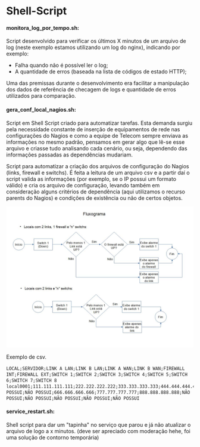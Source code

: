 # Shell-Script

#### monitora_log_por_tempo.sh:

Script desenvolvido para verificar os últimos X minutos de um arquivo de log (neste exemplo estamos utilizando um log do nginx), indicando por exemplo:

- Falha quando não é possível ler o log;
- A quantidade de erros (baseada na lista de códigos de estado HTTP);

Uma das premissas durante o desenvolvimento era facilitar a manipulação dos dados de referência de checagem de logs e quantidade de erros utilizados para comparação.


#### gera_conf_local_nagios.sh:

Script em Shell Script criado para automatizar tarefas. Esta demanda surgiu pela necessidade constante de inserção de equipamentos de rede nas configurações do Nagios e como a equipe de Telecom sempre enviava as informações no mesmo padrão, pensamos em gerar algo que lê-se esse arquivo e criasse tudo analisando cada cenário, ou seja, dependendo das informações passadas as dependências mudariam.

Script para automatizar a criação dos arquivos de configuração do Nagios (links, firewall e switchs). É feita a leitura de um arquivo csv e a partir daí o script valida as informações (por exemplo, se o IP possui um formato válido) e cria os arquivo de configuração, levando também em consideração alguns critérios de dependência (aqui utilizamos o recurso parents do Nagios) e condições de existência ou não de certos objetos.

![Shell Script](Fluxograma2.jpg)

Exemplo de csv.
```
LOCAL;SERVIDOR;LINK A LAN;LINK B LAN;LINK A WAN;LINK B WAN;FIREWALL INT;FIREWALL EXT;SWITCH 1;SWITCH 2;SWITCH 3;SWITCH 4;SWITCH 5;SWITCH 6;SWITCH 7;SWITCH 8
local0001;111.111.111.111;222.222.222.222;333.333.333.333;444.444.444.444;555.555.555.555;NÃO POSSUI;NÃO POSSUI;666.666.666.666;777.777.777.777;888.888.888.888;NÃO POSSUI;NÃO POSSUI;NÃO POSSUI;NÃO POSSUI;NÃO POSSUI
```

#### service_restart.sh:

Shell script para dar um "tapinha" no serviço que parou e já não atualizar o arquivo de logo a x minutos. (deve ser apreciado com moderação hehe, foi uma solução de contorno temporária)
